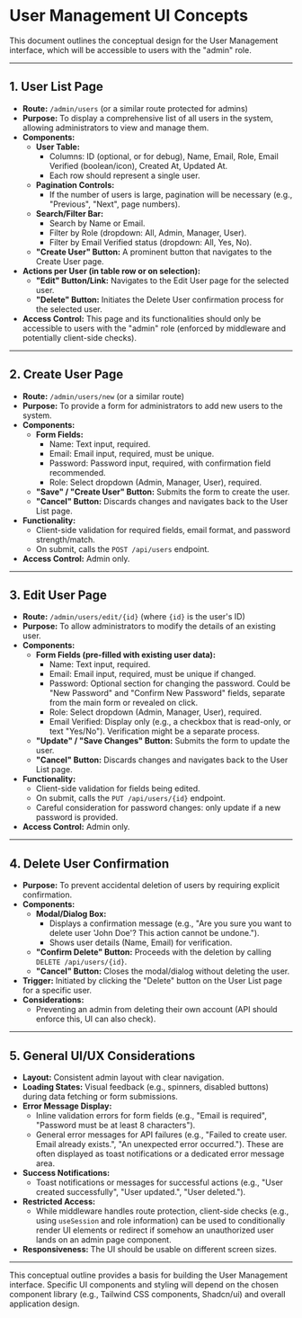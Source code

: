 # User Management UI Concepts

This document outlines the conceptual design for the User Management interface, which will be accessible to users with the "admin" role.

---

## 1. User List Page

*   **Route:** `/admin/users` (or a similar route protected for admins)
*   **Purpose:** To display a comprehensive list of all users in the system, allowing administrators to view and manage them.
*   **Components:**
    *   **User Table:**
        *   Columns: ID (optional, or for debug), Name, Email, Role, Email Verified (boolean/icon), Created At, Updated At.
        *   Each row should represent a single user.
    *   **Pagination Controls:**
        *   If the number of users is large, pagination will be necessary (e.g., "Previous", "Next", page numbers).
    *   **Search/Filter Bar:**
        *   Search by Name or Email.
        *   Filter by Role (dropdown: All, Admin, Manager, User).
        *   Filter by Email Verified status (dropdown: All, Yes, No).
    *   **"Create User" Button:** A prominent button that navigates to the Create User page.
*   **Actions per User (in table row or on selection):**
    *   **"Edit" Button/Link:** Navigates to the Edit User page for the selected user.
    *   **"Delete" Button:** Initiates the Delete User confirmation process for the selected user.
*   **Access Control:** This page and its functionalities should only be accessible to users with the "admin" role (enforced by middleware and potentially client-side checks).

---

## 2. Create User Page

*   **Route:** `/admin/users/new` (or a similar route)
*   **Purpose:** To provide a form for administrators to add new users to the system.
*   **Components:**
    *   **Form Fields:**
        *   Name: Text input, required.
        *   Email: Email input, required, must be unique.
        *   Password: Password input, required, with confirmation field recommended.
        *   Role: Select dropdown (Admin, Manager, User), required.
    *   **"Save" / "Create User" Button:** Submits the form to create the user.
    *   **"Cancel" Button:** Discards changes and navigates back to the User List page.
*   **Functionality:**
    *   Client-side validation for required fields, email format, and password strength/match.
    *   On submit, calls the `POST /api/users` endpoint.
*   **Access Control:** Admin only.

---

## 3. Edit User Page

*   **Route:** `/admin/users/edit/{id}` (where `{id}` is the user's ID)
*   **Purpose:** To allow administrators to modify the details of an existing user.
*   **Components:**
    *   **Form Fields (pre-filled with existing user data):**
        *   Name: Text input, required.
        *   Email: Email input, required, must be unique if changed.
        *   Password: Optional section for changing the password. Could be "New Password" and "Confirm New Password" fields, separate from the main form or revealed on click.
        *   Role: Select dropdown (Admin, Manager, User), required.
        *   Email Verified: Display only (e.g., a checkbox that is read-only, or text "Yes/No"). Verification might be a separate process.
    *   **"Update" / "Save Changes" Button:** Submits the form to update the user.
    *   **"Cancel" Button:** Discards changes and navigates back to the User List page.
*   **Functionality:**
    *   Client-side validation for fields being edited.
    *   On submit, calls the `PUT /api/users/{id}` endpoint.
    *   Careful consideration for password changes: only update if a new password is provided.
*   **Access Control:** Admin only.

---

## 4. Delete User Confirmation

*   **Purpose:** To prevent accidental deletion of users by requiring explicit confirmation.
*   **Components:**
    *   **Modal/Dialog Box:**
        *   Displays a confirmation message (e.g., "Are you sure you want to delete user 'John Doe'? This action cannot be undone.").
        *   Shows user details (Name, Email) for verification.
    *   **"Confirm Delete" Button:** Proceeds with the deletion by calling `DELETE /api/users/{id}`.
    *   **"Cancel" Button:** Closes the modal/dialog without deleting the user.
*   **Trigger:** Initiated by clicking the "Delete" button on the User List page for a specific user.
*   **Considerations:**
    *   Preventing an admin from deleting their own account (API should enforce this, UI can also check).

---

## 5. General UI/UX Considerations

*   **Layout:** Consistent admin layout with clear navigation.
*   **Loading States:** Visual feedback (e.g., spinners, disabled buttons) during data fetching or form submissions.
*   **Error Message Display:**
    *   Inline validation errors for form fields (e.g., "Email is required", "Password must be at least 8 characters").
    *   General error messages for API failures (e.g., "Failed to create user. Email already exists.", "An unexpected error occurred."). These are often displayed as toast notifications or a dedicated error message area.
*   **Success Notifications:**
    *   Toast notifications or messages for successful actions (e.g., "User created successfully", "User updated.", "User deleted.").
*   **Restricted Access:**
    *   While middleware handles route protection, client-side checks (e.g., using `useSession` and role information) can be used to conditionally render UI elements or redirect if somehow an unauthorized user lands on an admin page component.
*   **Responsiveness:** The UI should be usable on different screen sizes.

---
This conceptual outline provides a basis for building the User Management interface. Specific UI components and styling will depend on the chosen component library (e.g., Tailwind CSS components, Shadcn/ui) and overall application design.
```